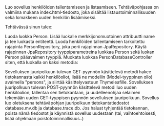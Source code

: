 Luo sovellus henkilöiden tallentamiseen ja listaamiseen. Tehtäväpohjassa on valmiina mukana index.html-tiedosto, 
joka sisältää listaustoiminnallisuuden sekä lomakkeen uuden henkilön lisäämiseksi.

Tehtävässä sinun tulee:

Luoda luokka Person. Lisää luokalle merkkijonomuotoinen attribuutti name ja tee luokasta entiteetti.
Luoda henkilöiden tallentamiseen tarkoitettu rajapinta PersonRepository, joka perii rajapinnan JpaRepository. 
Käytä rajapinnan JpaRepository tyyppiparametreina luokkaa Person sekä luokan Person pääavaimen tyyppiä.
Muokata luokkaa PersonDatabaseController siten, että luokalla on kaksi metodia:

Sovelluksen juuripolkuun tulevan GET-pyynnön käsittelevä metodi hakee tietokannasta kaikki henkilöoliot, lisää 
ne modeliin (Model-tyyppinen olio) avaimella "persons", ja siirtää käsittelyvastuun Thymeleafille.
Sovelluksen juuripolkuun tulevan POST-pyynnön käsittelevä metodi luo uuden henkilöolion, tallentaa sen 
tietokantaan, ja uudelleenohjaa selaimen tekemään uuden GET-tyyppisen pyynnön sovelluksen juuripolkuun.
Sovellus luo oletuksena tehtäväpohjan juuripolkuun tietokantatiedostot database.mv.db ja database.trace.db. Jos 
haluat tyhjentää tietokannan, poista nämä tiedostot ja käynnistä sovellus uudestaan (tai, vaihtoehtoisesti, 
lisää ohjelmaan poistotoiminnallisuus..)


